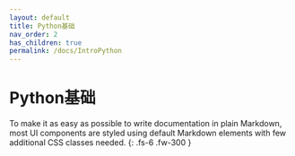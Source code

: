 ```yaml
---
layout: default
title: Python基础
nav_order: 2
has_children: true
permalink: /docs/IntroPython
---
```


# Python基础

To make it as easy as possible to write documentation in plain Markdown, most UI components are styled using default Markdown elements with few additional CSS classes needed.
{: .fs-6 .fw-300 }

